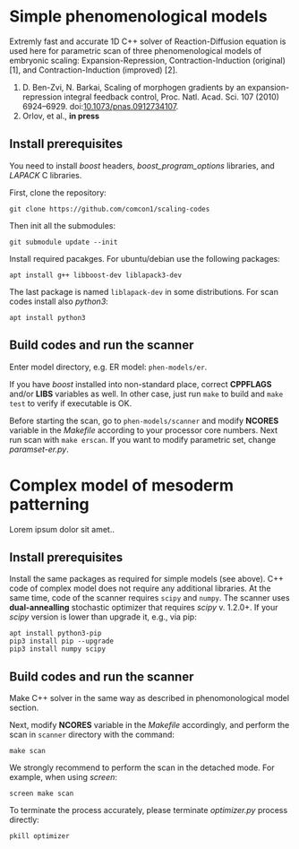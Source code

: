 # Simple phenomenological models

Extremly fast and accurate 1D C++ solver of Reaction-Diffusion equation is used here for parametric scan 
of three phenomenological models of embryonic scaling: Expansion-Repression, Contraction-Induction (original) [1], and Contraction-Induction (improved) [2].

1. D. Ben-Zvi, N. Barkai, Scaling of morphogen gradients by an expansion-repression integral feedback control, Proc. Natl. Acad. Sci. 107 (2010) 6924–6929. doi:[10.1073/pnas.0912734107](https://doi.org/10.1073/pnas.0912734107).
2. Orlov, et al., **in press**

## Install prerequisites

You need to install *boost* headers, *boost_program_options* libraries, and *LAPACK* C libraries.

First, clone the repository:

`git clone https://github.com/comcon1/scaling-codes`

Then init all the submodules:

`git submodule update --init`

Install required pacakges. For ubuntu/debian use the following packages:

`apt install g++ libboost-dev liblapack3-dev`

The last package is named `liblapack-dev` in some distributions. For scan codes install also *python3*:

`apt install python3`

## Build codes and run the scanner

Enter model directory, e.g. ER model: `phen-models/er`.

If you have *boost* installed into non-standard place, correct **CPPFLAGS** and/or **LIBS** variables as well. 
In other case, just run `make` to build and `make test` to verify if executable is OK.

Before starting the scan, go to `phen-models/scanner` and modify **NCORES** variable in the *Makefile* according to your processor core numbers. Next run scan with `make erscan`. 
If you want to modify parametric set, change *paramset-er.py*.

# Complex model of mesoderm patterning

Lorem ipsum dolor sit amet..

## Install prerequisites

Install the same packages as required for simple models (see above). C++ code of complex model does not require any additional libraries. At the same time, code of the scanner requires `scipy` and `numpy`.
The scanner uses **dual-annealling** stochastic optimizer that requires *scipy* v. 1.2.0+. If your *scipy* version is lower than upgrade it, e.g., via pip:

```
apt install python3-pip
pip3 install pip --upgrade
pip3 install numpy scipy
```

## Build codes and run the scanner

Make C++ solver in the same way as described in phenomonological model section.

Next, modify **NCORES** variable in the *Makefile* accordingly, and perform the scan in `scanner` directory with the command:

`make scan`

We strongly recommend to perform the scan in the detached mode. For example, when using *screen*:

`screen make scan`

To terminate the process accurately, please terminate *optimizer.py* process directly:

`pkill optimizer`

